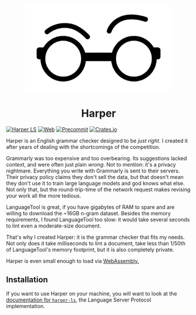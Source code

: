 <div id="header" align="center">
    <img src="logo.svg" width="400px" />
    <h1>Harper</h1>
</div>

[![Harper LS](https://github.com/elijah-potter/harper/actions/workflows/build_harper_ls.yml/badge.svg)](https://github.com/elijah-potter/harper/actions/workflows/build_harper_ls.yml)
[![Web](https://github.com/elijah-potter/harper/actions/workflows/build_web.yml/badge.svg)](https://github.com/elijah-potter/harper/actions/workflows/build_web.yml)
[![Precommit](https://github.com/elijah-potter/harper/actions/workflows/precommit.yml/badge.svg)](https://github.com/elijah-potter/harper/actions/workflows/precommit.yml)
[![Crates.io](https://img.shields.io/crates/v/harper-ls)](https://crates.io/crates/harper-ls)

Harper is an English grammar checker designed to be _just right._
I created it after years of dealing with the shortcomings of the competition.

Grammarly was too expensive and too overbearing. 
Its suggestions lacked context, and were often just plain _wrong_.
Not to mention: it's a privacy nightmare.
Everything you write with Grammarly is sent to their servers.
Their privacy policy claims they don't sell the data, but that doesn't mean they don't use it to train large language models and god knows what else.
Not only that, but the round-trip-time of the network request makes revising your work all the more tedious.

LanguageTool is great, if you have gigabytes of RAM to spare and are willing to download the ~16GB n-gram dataset.
Besides the memory requirements, I found LanguageTool too slow: it would take several seconds to lint even a moderate-size document.

That's why I created Harper: it is the grammar checker that fits my needs.
Not only does it take milliseconds to lint a document, take less than 1/50th of LanguageTool's memory footprint, 
but it is also completely private.

Harper is even small enough to load via [WebAssembly.](https://writewithharper.com)

## Installation

If you want to use Harper on your machine, you will want to look at the [documentation for
`harper-ls`](./harper-ls/README.md), the Language Server Protocol implementation.

